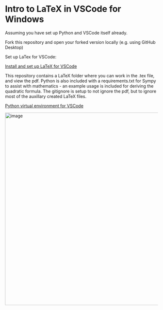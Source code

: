 <!-- ctrl+k v to preview the md in vs code -->

# Intro to LaTeX in VSCode for Windows

Assuming you have set up Python and VSCode itself already.

Fork this repository and open your forked version locally (e.g. using GitHub Desktop)

Set up LaTex for VSCode:

[Install and set up LaTeX for VSCode](https://medium.com/@erencanbulut/boost-your-latex-workflow-with-vs-code-and-github-f346b74677be)

This repository contains a LaTeX folder where you can work in the .tex file, and view the pdf. Python is also included with a requirements.txt for Sympy to assist with mathematics - an example usage is included for deriving the quadratic formula. The gitignore is setup to not ignore the pdf, but to ignore most of the auxillary created LaTeX files.

[Python virtual environment for VSCode](https://www.thedataschool.co.uk/jeffrey-brian-thompson/creating-and-using-virtual-environments-101/)

<img width="1631" height="633" alt="image" src="https://github.com/user-attachments/assets/26e0dc3b-a438-4785-951b-eedc1a94c2b8" />
